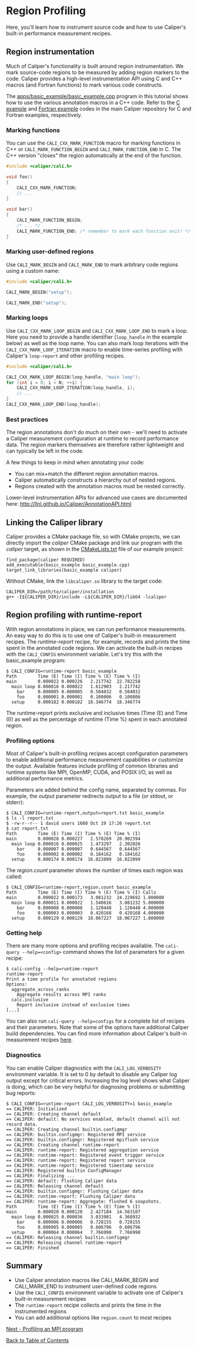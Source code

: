 # Region Profiling

Here, you'll learn how to instrument source code and how to use Caliper's
built-in performance measurement recipes.

## Region instrumentation

Much of Caliper's functionality is built around region instrumentation. We
mark source-code regions to be measured by adding region markers to the code.
Caliper provides a high-level instrumentation API using C and C++ macros
(and Fortran functions) to mark various code constructs.

The [apps/basic_example/basic_example.cpp](../apps/basic_example/basic_example.cpp) 
program in this tutorial shows how to use the various annotation macros in a 
C++ code. Refer to the
[C example](https://github.com/LLNL/Caliper/blob/master/examples/apps/c-example.c)
and
[Fortran example](https://github.com/LLNL/Caliper/blob/master/examples/apps/fortran-example.f)
codes in the main Caliper repository for C and Fortran examples, respectively.

### Marking functions

You can use the `CALI_CXX_MARK_FUNCTION` macro for marking functions in C++
or `CALI_MARK_FUNCTION_BEGIN` and `CALI_MARK_FUNCTION_END` in C. The C++
version "closes" the region automatically at the end of the function.

```c++
#include <caliper/cali.h>

void foo()
{
    CALI_CXX_MARK_FUNCTION;
    // ...
}

void bar()
{
    CALI_MARK_FUNCTION_BEGIN;
    /* ... */
    CALI_MARK_FUNCTION_END; /* remember to mark each function exit! */
}
```

### Marking user-defined regions

Use `CALI_MARK_BEGIN` and `CALI_MARK_END` to mark arbitrary code regions
using a custom name:

```c++
#include <caliper/cali.h>

CALI_MARK_BEGIN("setup");

CALI_MARK_END("setup");
```

### Marking loops

Use `CALI_CXX_MARK_LOOP_BEGIN` and `CALI_CXX_MARK_LOOP_END` to mark a loop.
Here you need to provide a handle identifier (`loop_handle` in the example
below) as well as the loop name.
You can also mark loop iterations with the `CALI_CXX_MARK_LOOP_ITERATION`
macro to enable time-series profiling with Caliper's `loop-report` and other
profiling recipes.

```c++
#include <caliper/cali.h>

CALI_CXX_MARK_LOOP_BEGIN(loop_handle, "main loop");
for (int i = 0; i < N; ++i) {
    CALI_CXX_MARK_LOOP_ITERATION(loop_handle, i);
    // ...
}
CALI_CXX_MARK_LOOP_END(loop_handle);
```

### Best practices

The region annotations don't do much on their own - we'll need to activate a
Caliper measurement configuration at runtime to record performance data. The
region markers themselves are therefore rather lightweight and can typically
be left in the code.

A few things to keep in mind when annotating your code:

* You can mix+match the different region annotation macros.
* Caliper automatically constructs a hierarchy out of nested regions.
* Regions created with the annotation macros must be nested correctly.

Lower-level instrumentation APIs for advanced use cases are documented here:
http://llnl.github.io/Caliper/AnnotationAPI.html

## Linking the Caliper library

Caliper provides a CMake package file, so with CMake projects, we can directly
import the *caliper* CMake package and link our program with the *caliper* 
target, as shown in the [CMakeLists.txt](../apps/basic_example/CMakeLists.txt)
file of our example project:

    find_package(caliper REQUIRED)
    add_executable(basic_example basic_example.cpp)
    target_link_libraries(basic_example caliper)

Without CMake, link the `libcaliper.so` library to the target code:

    CALIPER_DIR=/path/to/caliper/installation
    g++ -I${CALIPER_DIR}/include -L${CALIPER_DIR}/lib64 -lcaliper

## Region profiling with runtime-report

With region annotations in place, we can run performance measurements. An easy
way to do this is to use one of Caliper's built-in measurement recipes.
The *runtime-report* recipe, for example, records and prints the time spent in
the annotated code regions. We can activate the built-in recipes with
the `CALI_CONFIG` environment variable. Let's try this with the basic_example
program:

    $ CALI_CONFIG=runtime-report basic_example
    Path        Time (E) Time (I) Time % (E) Time % (I)
    main        0.000022 0.000226   2.217742  22.782258
      main loop 0.000016 0.000022   1.612903   2.217742
        bar     0.000005 0.000005   0.504032   0.504032
        foo     0.000001 0.000001   0.100806   0.100806
      setup     0.000182 0.000182  18.346774  18.346774

The runtime-report prints exclusive and inclusive times (Time (E) and Time (I))
as well as the percentage of runtime (Time %) spent in each annotated region.

### Profiling options

Most of Caliper's built-in profiling recipes accept configuration parameters to
enable additional performance measurement capabilities or customize the output.
Available features include profiling of common libraries and runtime systems
like MPI, OpenMP, CUDA, and POSIX I/O, as well as additional performance
metrics.

Parameters are added behind the config name, separated by commas. For example,
the *output* parameter redirects output to a file (or stdout, or stderr):

    $ CALI_CONFIG=runtime-report,output=report.txt basic_example
    $ ls -l report.txt
    $ -rw-r--r-- 1 david users 1680 Oct 19 17:26 report.txt
    $ cat report.txt
    Path        Time (E) Time (I) Time % (E) Time % (I)
    main        0.000028 0.000227   2.578269  20.902394
      main loop 0.000016 0.000025   1.473297   2.302026
        bar     0.000007 0.000007   0.644567   0.644567
        foo     0.000002 0.000002   0.184162   0.184162
      setup     0.000174 0.000174  16.022099  16.022099

The *region.count* parameter shows the number of times each region
was called:

    $ CALI_CONFIG=runtime-report,region.count basic_example
    Path        Time (E) Time (I) Time % (E) Time % (I) Calls
    main        0.000022 0.000173   3.081232  24.229692 1.000000
      main loop 0.000011 0.000022   1.540616   3.081232 5.000000
        bar     0.000008 0.000008   1.120448   1.120448 4.000000
        foo     0.000003 0.000003   0.420168   0.420168 4.000000
      setup     0.000129 0.000129  18.067227  18.067227 1.000000

### Getting help

There are many more options and profiling recipes available. The
`cali-query --help=<config>` command shows the list of parameters for a given
recipe:

    $ cali-config --help=runtime-report
    runtime-report
    Print a time profile for annotated regions
    Options:
      aggregate_across_ranks
        Aggregate results across MPI ranks
      calc.inclusive
        Report inclusive instead of exclusive times
    [...]

You can also run `cali-query --help=configs` for a complete list of recipes and
their parameters. Note that some of the options have additional Caliper build
dependencies.
You can find more information about Caliper's built-in measurement recipes
[here](https://software.llnl.gov/Caliper/BuiltinConfigurations.html).

### Diagnostics

You can enable Caliper diagnostics with the `CALI_LOG_VERBOSITY` environment
variable. It is set to 0 by default to disable any Caliper log output except
for critical errors. Increasing the log level shows what Caliper is doing,
which can be very helpful for diagnosing problems or submitting bug reports:

    $ CALI_CONFIG=runtime-report CALI_LOG_VERBOSITY=1 basic_example
    == CALIPER: Initialized
    == CALIPER: Creating channel default
    == CALIPER: default: No services enabled, default channel will not record data.
    == CALIPER: Creating channel builtin.configmgr
    == CALIPER: builtin.configmgr: Registered MPI service
    == CALIPER: builtin.configmgr: Registered mpiflush service
    == CALIPER: Creating channel runtime-report
    == CALIPER: runtime-report: Registered aggregation service
    == CALIPER: runtime-report: Registered event trigger service
    == CALIPER: runtime-report: Registered report service
    == CALIPER: runtime-report: Registered timestamp service
    == CALIPER: Registered builtin ConfigManager
    == CALIPER: Finalizing ... 
    == CALIPER: default: Flushing Caliper data
    == CALIPER: Releasing channel default
    == CALIPER: builtin.configmgr: Flushing Caliper data
    == CALIPER: runtime-report: Flushing Caliper data
    == CALIPER: runtime-report: Aggregate: flushed 6 snapshots.
    Path        Time (E) Time (I) Time % (E) Time % (I) 
    main        0.000020 0.000120   2.427184  14.563107 
      main loop 0.000025 0.000036   3.033981   4.368932 
        bar     0.000006 0.000006   0.728155   0.728155 
        foo     0.000005 0.000005   0.606796   0.606796 
      setup     0.000064 0.000064   7.766990   7.766990 
    == CALIPER: Releasing channel builtin.configmgr
    == CALIPER: Releasing channel runtime-report
    == CALIPER: Finished

## Summary

* Use Caliper annotation macros like CALI_MARK_BEGIN and CALI_MARK_END to instrument user-defined code regions
* Use the `CALI_CONFIG` environment variable to activate one of Caliper's built-in measurement recipes
* The `runtime-report` recipe collects and prints the time in the instrumented regions
* You can add additional options like `region.count` to most recipes

[Next - Profiling an MPI program](profiling_mpi.md)

[Back to Table of Contents](README.md#tutorial-contents)
